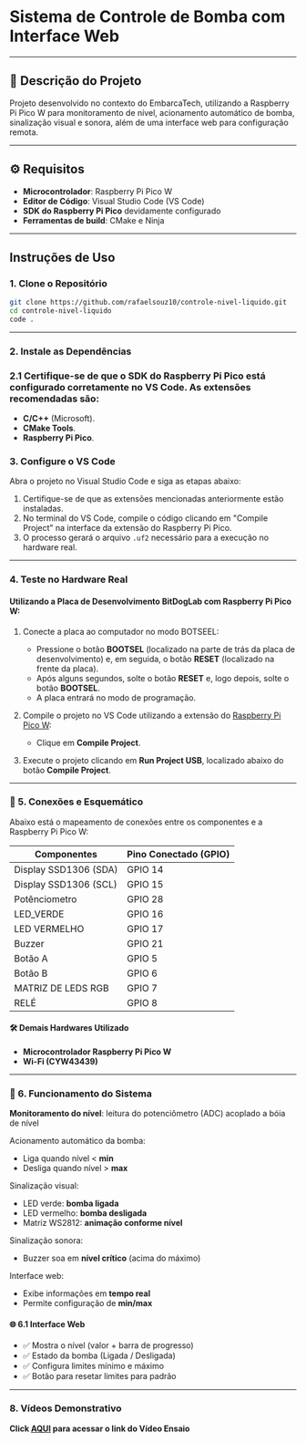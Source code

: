 # Sistema de Controle de Bomba com Interface Web

---

## 🎯 Descrição do Projeto
Projeto desenvolvido no contexto do EmbarcaTech, utilizando a Raspberry Pi Pico W para monitoramento de nível, acionamento automático de bomba, sinalização visual e sonora, além de uma interface web para configuração remota.

---

## ⚙️ Requisitos

- **Microcontrolador**: Raspberry Pi Pico W
- **Editor de Código**: Visual Studio Code (VS Code)
- **SDK do Raspberry Pi Pico** devidamente configurado
- **Ferramentas de build**: CMake e Ninja

---

## Instruções de Uso

### 1. Clone o Repositório
```bash
git clone https://github.com/rafaelsouz10/controle-nivel-liquido.git
cd controle-nivel-liquido
code .
```

---

### 2. Instale as Dependências

### 2.1 Certifique-se de que o SDK do Raspberry Pi Pico está configurado corretamente no VS Code. As extensões recomendadas são:

- **C/C++** (Microsoft).
- **CMake Tools**.
- **Raspberry Pi Pico**.


### 3. Configure o VS Code

Abra o projeto no Visual Studio Code e siga as etapas abaixo:

1. Certifique-se de que as extensões mencionadas anteriormente estão instaladas.
2. No terminal do VS Code, compile o código clicando em "Compile Project" na interface da extensão do Raspberry Pi Pico.
3. O processo gerará o arquivo `.uf2` necessário para a execução no hardware real.

---

### 4. Teste no Hardware Real

#### Utilizando a Placa de Desenvolvimento BitDogLab com Raspberry Pi Pico W:

1. Conecte a placa ao computador no modo BOTSEEL:
   - Pressione o botão **BOOTSEL** (localizado na parte de trás da placa de desenvolvimento) e, em seguida, o botão **RESET** (localizado na frente da placa).
   - Após alguns segundos, solte o botão **RESET** e, logo depois, solte o botão **BOOTSEL**.
   - A placa entrará no modo de programação.

2. Compile o projeto no VS Code utilizando a extensão do [Raspberry Pi Pico W](https://marketplace.visualstudio.com/items?itemName=raspberry-pi.raspberry-pi-pico):
   - Clique em **Compile Project**.

3. Execute o projeto clicando em **Run Project USB**, localizado abaixo do botão **Compile Project**.

---

### 🔌 5. Conexões e Esquemático
Abaixo está o mapeamento de conexões entre os componentes e a Raspberry Pi Pico W:

| **Componentes**        | **Pino Conectado (GPIO)** |
|------------------------|---------------------------|
| Display SSD1306 (SDA)  | GPIO 14                   |
| Display SSD1306 (SCL)  | GPIO 15                   |
| Potênciometro          | GPIO 28                   |
| LED_VERDE              | GPIO 16                   |
| LED VERMELHO           | GPIO 17                   |
| Buzzer                 | GPIO 21                   |
| Botão A                | GPIO 5                    |
| Botão B                | GPIO 6                    |
| MATRIZ DE LEDS RGB     | GPIO 7                    |
| RELÉ                   | GPIO 8                    |

#### 🛠️ Demais Hardwares Utilizado
- **Microcontrolador Raspberry Pi Pico W**
- **Wi-Fi (CYW43439)**

---

### 📌 6. Funcionamento do Sistema

**Monitoramento do nível**: leitura do potenciômetro (ADC) acoplado a bóia de nível

Acionamento automático da bomba:
- Liga quando nível < **min**
- Desliga quando nível > **max**

Sinalização visual:
- LED verde: **bomba ligada**
- LED vermelho: **bomba desligada**
- Matriz WS2812: **animação conforme nível**

Sinalização sonora:
- Buzzer soa em **nível crítico** (acima do máximo)

Interface web:
- Exibe informações em **tempo real**
- Permite configuração de **min/max**

#### 🌐 6.1 Interface Web

- ✅ Mostra o nível (valor + barra de progresso)
- ✅ Estado da bomba (Ligada / Desligada)
- ✅ Configura limites mínimo e máximo
- ✅ Botão para resetar limites para padrão

---

### 8. Vídeos Demonstrativo

**Click [AQUI](LINK_AQUI) para acessar o link do Vídeo Ensaio**
